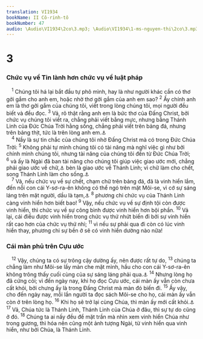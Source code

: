 ```yaml
---
translation: VI1934
bookName: II Cô-rinh-tô 
bookNumber: 47
audio: \Audio\VI1934\2co\3.mp3; \Audio\VI1934\1-ms-nguyen-thi\2co\3.mp3; \Audio\VI1934\2-ms-david-dong\2co\3.mp3
---
```


<div class="title"><h1>3</h1><h3>Chức vụ về Tin lành hơn chức vụ về luật pháp</h3></div>
<span class="verse 2co_3_1"> <sup>1</sup> Chúng tôi há lại bắt đầu tự phô mình, hay là như người khác cần có thơ gởi gắm cho anh em, hoặc nhờ thơ gởi gắm của anh em sao? </span>
<span class="verse 2co_3_2"><sup>2</sup> Ấy chính anh em là thơ gởi gắm của chúng tôi, viết trong lòng chúng tôi, mọi người đều biết và đều đọc. </span>
<span class="verse 2co_3_3"><sup>3</sup> Vả, rõ thật rằng anh em là bức thơ của Đấng Christ, bởi chức vụ chúng tôi viết ra, chẳng phải viết bằng mực, nhưng bằng Thánh Linh của Đức Chúa Trời hằng sống, chẳng phải viết trên bảng đá, nhưng trên bảng thịt, tức là trên lòng anh em.<a data-toggle="tooltip" data-placement="bottom" title="Xu 24:12; Gie 31:33; Exe 11:19; 36:26">⚓</a><br/></span>
<span class="verse 2co_3_4"> <sup>4</sup> Nầy là sự tin chắc của chúng tôi nhờ Đấng Christ mà có trong Đức Chúa Trời: </span>
<span class="verse 2co_3_5"><sup>5</sup> Không phải tự mình chúng tôi có tài năng mà nghĩ việc gì như bởi chính mình chúng tôi, nhưng tài năng của chúng tôi đến từ Đức Chúa Trời; </span>
<span class="verse 2co_3_6"><sup>6</sup> và ấy là Ngài đã ban tài năng cho chúng tôi giúp việc giao ước mới, chẳng phải giao ước về chữ,<a data-toggle="tooltip" data-placement="bottom" title="Ám chỉ Luật pháp Môi-se">⚓</a> bèn là giao ước về Thánh Linh; vì chữ làm cho chết, song Thánh Linh làm cho sống.<a data-toggle="tooltip" data-placement="bottom" title="Gie 31:31">⚓</a><br/></span>
<span class="verse 2co_3_7"> <sup>7</sup> Vả, nếu chức vụ về sự chết, chạm chữ trên bảng đá, đã là vinh hiển lắm, đến nỗi con cái Y-sơ-ra-ên không có thể ngó trên mặt Môi-se, vì cớ sự sáng láng trên mặt người, dầu là tạm,<a data-toggle="tooltip" data-placement="bottom" title="Xu 34:29">⚓</a></span>
<span class="verse 2co_3_8"><sup>8</sup> phương chi chức vụ của Thánh Linh càng vinh hiển hơn biết bao! </span>
<span class="verse 2co_3_9"><sup>9</sup> Vậy, nếu chức vụ về sự định tội còn được vinh hiển, thì chức vụ về sự công bình được vinh hiển hơn bội phần. </span>
<span class="verse 2co_3_10"><sup>10</sup> Vả lại, cái điều được vinh hiển trong chức vụ thứ nhứt biến đi bởi sự vinh hiển rất cao hơn của chức vụ thứ nhì; </span>
<span class="verse 2co_3_11"><sup>11</sup> vì nếu sự phải qua đi còn có lúc vinh hiển thay, phương chi sự bền ở sẽ có vinh hiển dường nào nữa! <br/></span>
<div class="title"><h3>Cái màn phủ trên Cựu ước</h3></div>
<span class="verse 2co_3_12"> <sup>12</sup> Vậy, chúng ta có sự trông cậy dường ấy, nên được rất tự do, </span>
<span class="verse 2co_3_13"><sup>13</sup> chúng ta chẳng làm như Môi-se lấy màn che mặt mình, hầu cho con cái Y-sơ-ra-ên không trông thấy cuối cùng của sự sáng láng phải qua.<a data-toggle="tooltip" data-placement="bottom" title="Xu 34:33">⚓</a></span>
<span class="verse 2co_3_14"><sup>14</sup> Nhưng lòng họ đã cứng cỏi; vì đến ngày nay, khi họ đọc Cựu ước, cái màn ấy vẫn còn chưa cất khỏi, bởi chưng ấy là trong Đấng Christ mà màn đó biến đi. </span>
<span class="verse 2co_3_15"><sup>15</sup> Ấy vậy, cho đến ngày nay, mỗi lần người ta đọc sách Môi-se cho họ, cái màn ấy vẫn còn ở trên lòng họ. </span>
<span class="verse 2co_3_16"><sup>16</sup> Khi họ sẽ trở lại cùng Chúa, thì màn ấy mới cất khỏi.<a data-toggle="tooltip" data-placement="bottom" title="Xu 34:34">⚓</a></span>
<span class="verse 2co_3_17"><sup>17</sup> Vả, Chúa tức là Thánh Linh, Thánh Linh của Chúa ở đâu, thì sự tự do cũng ở đó. </span>
<span class="verse 2co_3_18"><sup>18</sup> Chúng ta ai nấy đều để mặt trần mà nhìn xem vinh hiển Chúa như trong gương, thì hóa nên cũng một ảnh tượng Ngài, từ vinh hiển qua vinh hiển, như bởi Chúa, là Thánh Linh. <br/></span>
